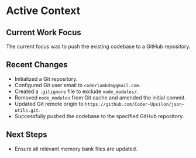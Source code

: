 # Active Context

## Current Work Focus
The current focus was to push the existing codebase to a GitHub repository.

## Recent Changes
- Initialized a Git repository.
- Configured Git user email to `coderlambda@gmail.com`.
- Created a `.gitignore` file to exclude `node_modules/`.
- Removed `node_modules` from Git cache and amended the initial commit.
- Updated Git remote origin to `https://github.com/Coder-Upsilon/json-utils.git`.
- Successfully pushed the codebase to the specified GitHub repository.

## Next Steps
- Ensure all relevant memory bank files are updated.

